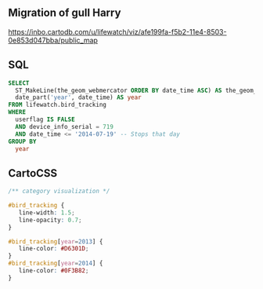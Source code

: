 ## Migration of gull Harry

<https://inbo.cartodb.com/u/lifewatch/viz/afe199fa-f5b2-11e4-8503-0e853d047bba/public_map>

## SQL

```SQL
SELECT
  ST_MakeLine(the_geom_webmercator ORDER BY date_time ASC) AS the_geom_webmercator,
  date_part('year', date_time) AS year
FROM lifewatch.bird_tracking
WHERE
  userflag IS FALSE
  AND device_info_serial = 719
  AND date_time <= '2014-07-19' -- Stops that day
GROUP BY
  year
```

## CartoCSS

```CSS
/** category visualization */

#bird_tracking {
   line-width: 1.5;
   line-opacity: 0.7;
}

#bird_tracking[year=2013] {
   line-color: #D6301D;
}
#bird_tracking[year=2014] {
   line-color: #0F3B82;
}
```
